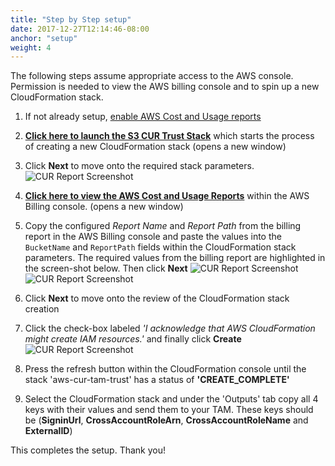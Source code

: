 ```yaml
---
title: "Step by Step setup"
date: 2017-12-27T12:14:46-08:00
anchor: "setup"
weight: 4
---
```


The following steps assume appropriate access to the AWS console. Permission is needed to view the AWS billing console and to spin up a new CloudFormation stack.


1. If not already setup, [enable AWS Cost and Usage reports](http://docs.aws.amazon.com/awsaccountbilling/latest/aboutv2/billing-reports-gettingstarted-turnonreports.html)

1. **<a href="https://console.aws.amazon.com/cloudformation/home?#cstack=sn~aws-cur-tam-trust|turl~https://s3.amazonaws.com/aws-tam-cur-setup/customer-bucket-trust.yaml" target="_blank">Click here to launch the S3 CUR Trust Stack</a>** which starts the process of creating a new CloudFormation stack
(opens a new window)

1. Click **Next** to move onto the required stack parameters.
![CUR Report Screenshot](/cfn-cur-report-screenshot-2.png)

1. **<a href="https://console.aws.amazon.com/billing/home?#/reports" target="_blank">Click here to view the AWS Cost and Usage Reports</a>** within the AWS Billing console.
(opens a new window)

1. Copy the configured *Report Name* and *Report Path* from the billing report in the AWS Billing console and paste the values into the `BucketName` and `ReportPath` fields within the CloudFormation stack parameters. The required values from the billing report are highlighted in the screen-shot below. Then click **Next**
![CUR Report Screenshot](/cfn-cur-report-screenshot.png)
![CUR Report Screenshot](/cfn-cur-report-screenshot-3.png)

1. Click **Next** to move onto the review of the CloudFormation stack creation

1. Click the check-box labeled *'I acknowledge that AWS CloudFormation might create IAM resources.'* and finally click **Create**
![CUR Report Screenshot](/cfn-cur-report-screenshot-4.png)

1. Press the refresh button within the CloudFormation console until the stack 'aws-cur-tam-trust' has a status of **'CREATE_COMPLETE'**

1. Select the CloudFormation stack and under the 'Outputs' tab copy all 4 keys with their values and send them to your TAM. These keys should be (**SigninUrl**, **CrossAccountRoleArn**, **CrossAccountRoleName** and **ExternalID**)

This completes the setup. Thank you!
